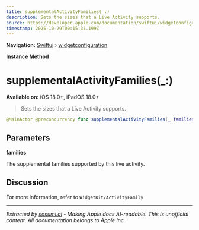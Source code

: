 ```yaml
---
title: supplementalActivityFamilies(_:)
description: Sets the sizes that a Live Activity supports.
source: https://developer.apple.com/documentation/swiftui/widgetconfiguration/supplementalactivityfamilies(_:)
timestamp: 2025-10-29T00:15:35.199Z
---
```


**Navigation:** [Swiftui](/documentation/swiftui) › [widgetconfiguration](/documentation/swiftui/widgetconfiguration)

**Instance Method**

# supplementalActivityFamilies(_:)

**Available on:** iOS 18.0+, iPadOS 18.0+

> Sets the sizes that a Live Activity supports.

```swift
@MainActor @preconcurrency func supplementalActivityFamilies(_ families: [ActivityFamily]) -> some WidgetConfiguration
```

## Parameters

**families**

The supplemental families supported by this live activity.



## Discussion

For more information, refer to `WidgetKit/ActivityFamily`

---

*Extracted by [sosumi.ai](https://sosumi.ai) - Making Apple docs AI-readable.*
*This is unofficial content. All documentation belongs to Apple Inc.*
